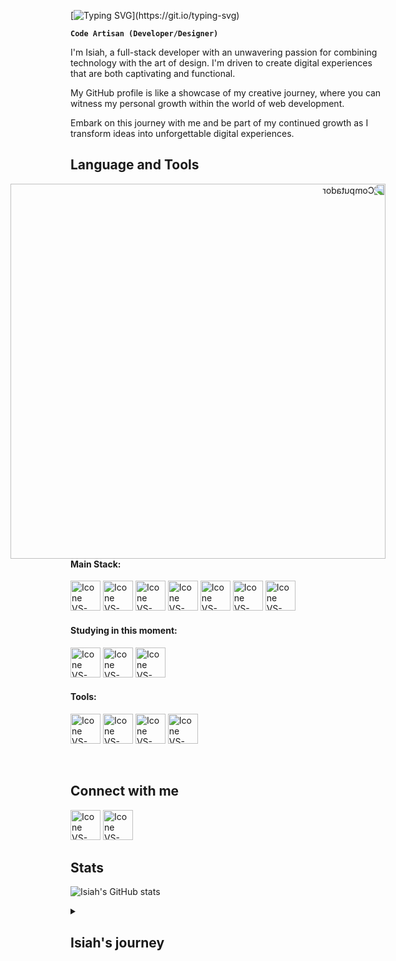 
[![Typing SVG](https://readme-typing-svg.herokuapp.com?color=F0F0F0&size=40&left=true&vCenter=true&width=1000&lines=Welcome+to+my+GitHub+profile!;I'm+Isiah+Zac;)](https://git.io/typing-svg)

**`Code Artisan (Developer/Designer)`**

I'm Isiah, a full-stack developer with an unwavering passion for combining technology with the art of design. I'm driven to create digital experiences that are both captivating and functional.

My GitHub profile is like a showcase of my creative journey, where you can witness my personal growth within the world of web development.

Embark on this journey with me and be part of my continued growth as I transform ideas into unforgettable digital experiences.


## Language and Tools

<img src="https://github.com/isiahzac/isiahzac/assets/130514737/725f4494-cd52-49d3-9305-0b171fc7db25" 
     style="transform: scaleX(-1); min-width: 600px; max-width: 600px; width: 600px; float: right;" 
     alt="Computador">

#### Main Stack:
  [<img height="48px" width="48px" alt="Icone VS-Code" src="https://skillicons.dev/icons?i=html"/>](https://developer.mozilla.org/en-US/docs/Web/HTML)
  [<img height="48px" width="48px" alt="Icone VS-Code" src="https://skillicons.dev/icons?i=css"/>](https://developer.mozilla.org/en-US/docs/Web/CSS)
  [<img height="48px" width="48px" alt="Icone VS-Code" src="https://skillicons.dev/icons?i=js"/>](https://developer.mozilla.org/en-US/docs/Web/JavaScript)
  [<img height="48px" width="48px" alt="Icone VS-Code" src="https://skillicons.dev/icons?i=ts"/>](https://www.typescriptlang.org/)
  [<img height="48px" width="48px" alt="Icone VS-Code" src="https://skillicons.dev/icons?i=nodejs"/>](https://nodejs.org/en)
  [<img height="48px" width="48px" alt="Icone VS-Code" src="https://skillicons.dev/icons?i=react"/>](https://react.dev/)
  [<img height="48px" width="48px" alt="Icone VS-Code" src="https://skillicons.dev/icons?i=tailwind"/>](https://tailwindcss.com/)


#### Studying in this moment:
  [<img height="48px" width="48px" alt="Icone VS-Code" src="https://skillicons.dev/icons?i=py"/>](https://www.python.org/)
  [<img height="48px" width="48px" alt="Icone VS-Code" src="https://skillicons.dev/icons?i=mysql"/>](https://www.mysql.com/)
  [<img height="48px" width="48px" alt="Icone VS-Code" src="https://skillicons.dev/icons?i=linux"/>](https://www.linux.org/)

#### Tools:

  [<img height="48px" width="48px" alt="Icone VS-Code" src="https://skillicons.dev/icons?i=figma"/>](https://www.figma.com/)
  [<img height="48px" width="48px" alt="Icone VS-Code" src="https://skillicons.dev/icons?i=vscode"/>](https://code.visualstudio.com/)
  [<img height="48px" width="48px" alt="Icone VS-Code" src="https://skillicons.dev/icons?i=github"/>](https://github.com/)
  [<img height="48px" width="48px" alt="Icone VS-Code" src="https://skillicons.dev/icons?i=git"/>](https://git-scm.com/)

<br>

## Connect with me

  [<img height="48px" width="48px" alt="Icone VS-Code" src="https://skillicons.dev/icons?i=instagram"/>](https://instagram.com/1s1ahzac)
  [<img height="48px" width="48px" alt="Icone VS-Code" src="https://skillicons.dev/icons?i=linkedin"/>](https://linkedin.com/in/isiahzac)


## Stats

![Isiah's GitHub stats](https://github-readme-stats.vercel.app/api?username=isiahzac&theme=dark&show_icons=true)

<details>
  <summary><h2>Isiah's journey</h2></summary>
  My journey in the world of technology has been a fascinating combination of experiences and learning.

  A few years ago, while enjoying my time in Iceland, I had my first introduction to the world of programming thanks to someone I met. From that moment on, I was intrigued by what programming was all about    and the exciting things that could be created with that skill.

  Eventually, I met someone else who was really into programming and I got to see firsthand how amazing programming is and all the cool things you can do. That led me to decide what I wanted to do next.

  In 2023, I decided that I had to make a career change and threw myself into studying programming while working as a bartender. During this time, I completed courses in web layout and full stack 
  development, which gave me a good foundation to get started in the world of web development.

  Currently, I'm immersed in a cybersecurity course and also expanding my knowledge with another frontend course to improve my skills and be able to express my creativity the way I like.

</details>
